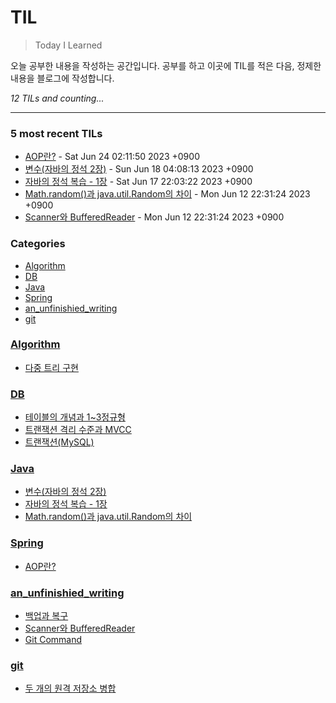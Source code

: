 # TIL
> Today I Learned

오늘 공부한 내용을 작성하는 공간입니다. 공부를 하고 이곳에 TIL를 적은 다음, 정제한 내용을 블로그에 작성합니다.


_12 TILs and counting..._

---

### 5 most recent TILs

- [AOP란?](Spring/AOP.md) - Sat Jun 24 02:11:50 2023 +0900
- [변수(자바의 정석 2장)](Java/Java_Jungsuk_chapter2.md) - Sun Jun 18 04:08:13 2023 +0900
- [자바의 정석 복습 - 1장](Java/Java_jungsuk_chapter1.md) - Sat Jun 17 22:03:22 2023 +0900
- [Math.random()과 java.util.Random의 차이](Java/Math_random()_VS_Random.md) - Mon Jun 12 22:31:24 2023 +0900
- [Scanner와 BufferedReader](an_unfinishied_writing/Scanner_And_BufferedReader.md) - Mon Jun 12 22:31:24 2023 +0900

### Categories

- [Algorithm](#Algorithm)
- [DB](#DB)
- [Java](#Java)
- [Spring](#Spring)
- [an_unfinishied_writing](#an_unfinishied_writing)
- [git](#git)

### [Algorithm](#Algorithm)
- [다중 트리 구현](Algorithm/N-ary_tree.md)

### [DB](#DB)
- [테이블의 개념과 1~3정규형](DB/Concepts_and_Normalization_of_Table.md)
- [트랜잭션 격리 수준과 MVCC](DB/Transaction_Isolation_Level.md)
- [트랜잭션(MySQL)](DB/Transaction_and_Concurrency_Control.md)

### [Java](#Java)
- [변수(자바의 정석 2장)](Java/Java_Jungsuk_chapter2.md)
- [자바의 정석 복습 - 1장](Java/Java_jungsuk_chapter1.md)
- [Math.random()과 java.util.Random의 차이](Java/Math_random()_VS_Random.md)

### [Spring](#Spring)
- [AOP란?](Spring/AOP.md)

### [an_unfinishied_writing](#an_unfinishied_writing)
- [백업과 복구](an_unfinishied_writing/Back_up_and_Restoration.md)
- [Scanner와 BufferedReader](an_unfinishied_writing/Scanner_And_BufferedReader.md)
- [Git Command](an_unfinishied_writing/git_command.md)

### [git](#git)
- [두 개의 원격 저장소 병합](git/merge_remote_to_remote.md)

[1]: https://simonwillison.net/2020/Apr/20/self-rewriting-readme/
[2]: https://github.com/jbranchaud/til

